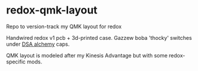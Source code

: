 # redox-qmk-layout

Repo to version-track my QMK layout for redox 

Handwired redox v1 pcb + 3d-printed case. Gazzew boba 'thocky' switches under
[DSA alchemy](https://spkeyboards.com/collections/alchemy-keycap-sets) caps.

QMK layout is modeled after my Kinesis Advantage but with some redox-specific mods.

